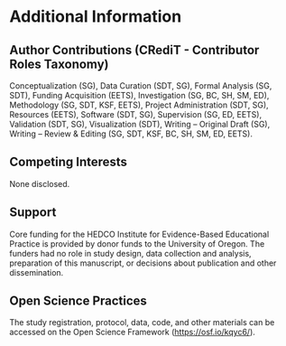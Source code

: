 # Additional Information

## Author Contributions (CRediT - Contributor Roles Taxonomy)

Conceptualization (SG), Data Curation (SDT, SG), Formal Analysis (SG, SDT), Funding Acquisition (EETS), Investigation (SG, BC, SH, SM, ED), Methodology (SG, SDT, KSF, EETS), Project Administration (SDT, SG), Resources (EETS), Software (SDT, SG), Supervision (SG, ED, EETS), Validation (SDT, SG), Visualization (SDT), Writing – Original Draft (SG), Writing – Review & Editing (SG, SDT, KSF, BC, SH, SM, ED, EETS).

## Competing Interests

None disclosed.

## Support

Core funding for the HEDCO Institute for Evidence-Based Educational Practice is provided by donor funds to the University of Oregon. The funders had no role in study design, data collection and analysis, preparation of this manuscript, or decisions about publication and other dissemination.

## Open Science Practices

The study registration, protocol, data, code, and other materials can be accessed on the Open Science Framework (https://osf.io/kqyc6/).
